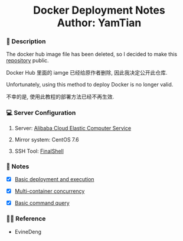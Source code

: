 <h1 align="center">
  Docker Deployment Notes
  <br>
  Author: YamTian
</h1>

### 📜 Description

The docker hub image file has been deleted, so I decided to make this [repository](https://github.com/YamTian/Notes) public.

Docker Hub 里面的 iamge 已经给原作者删除, 因此我决定公开此仓库.

Unfortunately, using this method to deploy Docker is no longer valid.

不幸的是, 使用此教程的部署方法已经不再生效.

### 💻 Server Configuration

1. Server: [Alibaba Cloud Elastic Computer Service](https://www.aliyun.com/product/swas)

2. Mirror system: CentOS 7.6

3. SSH Tool: [FinalShell](http://www.hostbuf.com/t/988.html)

### 📔 Notes

- [x] [Basic deployment and execution](https://github.com/YamTian/Notes/blob/master/JD-v3/DockerOne.md)

- [x] [Multi-container concurrency](https://github.com/YamTian/Notes/blob/master/JD-v3/DockerTwo.md)

- [x] [Basic command query](https://github.com/YamTian/Notes/blob/master/JD-v3/Command.md)

### 👨‍💻 Reference

- EvineDeng
